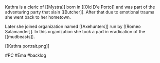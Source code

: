 Kathra is a cleric of [[Mystra]] born in [[Old D'e Porto]] and was part of the adventuring party that slain [[Butcher]]. After that due to emotional trauma she went back to her hometown.

Later she joined organization named [[Axehunters]] run by [[Romeo Salamander]]. 
In this organization she took a part in eradication of the [[mudbeasts]].

[[Kathra portrait.png]]

#PC #Ema #backlog
